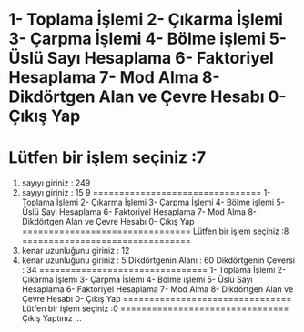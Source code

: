 1- Toplama İşlemi
2- Çıkarma İşlemi
3- Çarpma İşlemi
4- Bölme işlemi
5- Üslü Sayı Hesaplama
6- Faktoriyel Hesaplama
7- Mod Alma
8- Dikdörtgen Alan ve Çevre Hesabı
0- Çıkış Yap
================================
Lütfen bir işlem seçiniz :7
================================
1. sayıyı giriniz : 
249
2. sayıyı giriniz : 
15
9
================================
1- Toplama İşlemi
2- Çıkarma İşlemi
3- Çarpma İşlemi
4- Bölme işlemi
5- Üslü Sayı Hesaplama
6- Faktoriyel Hesaplama
7- Mod Alma
8- Dikdörtgen Alan ve Çevre Hesabı
0- Çıkış Yap
================================
Lütfen bir işlem seçiniz :8
================================
1. kenar uzunluğunu giriniz : 12
2. kenar uzunluğunu giriniz : 5
Dikdörtgenin Alanı : 60
Dikdörtgenin Çeversi : 34
================================
1- Toplama İşlemi
2- Çıkarma İşlemi
3- Çarpma İşlemi
4- Bölme işlemi
5- Üslü Sayı Hesaplama
6- Faktoriyel Hesaplama
7- Mod Alma
8- Dikdörtgen Alan ve Çevre Hesabı
0- Çıkış Yap
================================
Lütfen bir işlem seçiniz :0
================================
Çıkış Yaptınız ...
